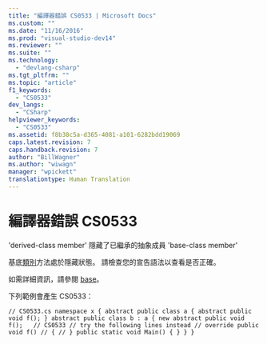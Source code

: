 ```yaml
---
title: "編譯器錯誤 CS0533 | Microsoft Docs"
ms.custom: ""
ms.date: "11/16/2016"
ms.prod: "visual-studio-dev14"
ms.reviewer: ""
ms.suite: ""
ms.technology: 
  - "devlang-csharp"
ms.tgt_pltfrm: ""
ms.topic: "article"
f1_keywords: 
  - "CS0533"
dev_langs: 
  - "CSharp"
helpviewer_keywords: 
  - "CS0533"
ms.assetid: f8b38c5a-d365-4081-a101-6282bdd19069
caps.latest.revision: 7
caps.handback.revision: 7
author: "BillWagner"
ms.author: "wiwagn"
manager: "wpickett"
translationtype: Human Translation
---
```

# 編譯器錯誤 CS0533
'derived\-class member' 隱藏了已繼承的抽象成員 'base\-class member'  
  
 基底[類別](../../csharp/language-reference/keywords/class.md)方法處於隱藏狀態。 請檢查您的宣告語法以查看是否正確。  
  
 如需詳細資訊，請參閱 [base](../../csharp/language-reference/keywords/base.md)。  
  
 下列範例會產生 CS0533：  
  
```  
// CS0533.cs namespace x { abstract public class a { abstract public void f(); } abstract public class b : a { new abstract public void f();   // CS0533 // try the following lines instead // override public void f() // { // } public static void Main() { } } }  
```
